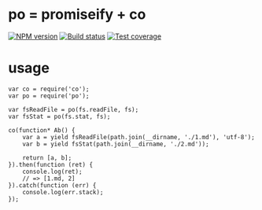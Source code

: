 # po = promiseify + co

[![NPM version][npm-image]][npm-url]
[![Build status][travis-image]][travis-url]
[![Test coverage][coveralls-image]][coveralls-url]

# usage
```
var co = require('co');
var po = require('po');

var fsReadFile = po(fs.readFile, fs);
var fsStat = po(fs.stat, fs);

co(function* Ab() {
    var a = yield fsReadFile(path.join(__dirname, './1.md'), 'utf-8');
    var b = yield fsStat(path.join(__dirname, './2.md'));

    return [a, b];
}).then(function (ret) {
    console.log(ret);
    // => [1.md, 2]
}).catch(function (err) {
    console.log(err.stack);
});
```


[npm-image]: https://img.shields.io/npm/v/po.svg?style=flat-square
[npm-url]: https://npmjs.org/package/po
[travis-image]: https://img.shields.io/travis/cloudcome/nodejs-po.svg?style=flat-square
[travis-url]: https://travis-ci.org/cloudcome/nodejs-po
[coveralls-image]: https://img.shields.io/coveralls/cloudcome/nodejs-po.svg?style=flat-square
[coveralls-url]: https://coveralls.io/r/cloudcome/nodejs-po
